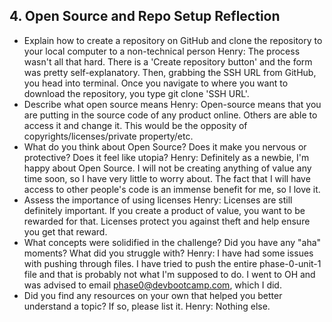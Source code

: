 ## 4. Open Source and Repo Setup  Reflection

* Explain how to create a repository on GitHub and clone the repository to your local computer to a non-technical person
Henry: The process wasn't all that hard. There is a 'Create repository button' and the form was pretty self-explanatory. Then, grabbing the SSH URL from GitHub, you head into terminal. Once you navigate to where you want to download the repository, you type git clone 'SSH URL'.
* Describe what open source means
Henry: Open-source means that you are putting in the source code of any product online. Others are able to access it and change it. This would be the opposity of copyrights/licenses/private property/etc.
* What do you think about Open Source? Does it make you nervous or protective? Does it feel like utopia?
Henry: Definitely as a newbie, I'm happy about Open Source. I will not be creating anything of value any time soon, so I have very little to worry about. The fact that I will have access to other people's code is an immense benefit for me, so I love it.
* Assess the importance of using licenses
Henry: Licenses are still definitely important. If you create a product of value, you want to be rewarded for that. Licenses protect you against theft and help ensure you get that reward.
* What concepts were solidified in the challenge? Did you have any "aha" moments? What did you struggle with?
Henry: I have had some issues with pushing through files. I have tried to push the entire phase-0-unit-1 file and that is probably not what I'm supposed to do. I went to OH and was advised to email phase0@devbootcamp.com, which I did.
* Did you find any resources on your own that helped you better understand a topic? If so, please list it.
Henry: Nothing else.